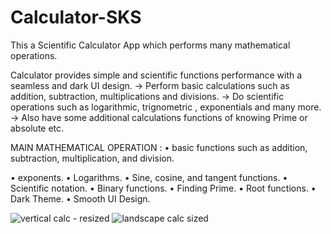 # Calculator-SKS
This a Scientific Calculator App which performs many mathematical operations.

Calculator provides simple and scientific functions performance with a seamless and dark UI design.
-> Perform basic calculations such as addition, subtraction, multiplications and divisions.
-> Do scientific operations such as logarithmic, trignometric , exponentials and many more.
-> Also have some additional calculations functions of knowing Prime or absolute etc.


MAIN MATHEMATICAL OPERATION :
• basic functions such as addition, subtraction, multiplication, and division.

• exponents.
• Logarithms.
• Sine, cosine, and tangent functions.
• Scientific notation.
• Binary functions.
• Finding Prime.
• Root functions.
• Dark Theme.
• Smooth UI Design.

![vertical calc -  resized](https://user-images.githubusercontent.com/77734651/119344200-03930000-bcb5-11eb-9aee-e7b06ae5b27e.jpg)
![landscape calc sized](https://user-images.githubusercontent.com/77734651/119343859-9bdcb500-bcb4-11eb-9c50-04b231c833b4.png)

